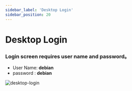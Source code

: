 ```yaml
---
sidebar_label: 'Desktop Login'
sidebar_position: 20
---
```


# Desktop Login

### Login screen requires user name and password。

- User Name: **debian**
- password : **debian**

![desktop-login](/docs/meles/login.webp)